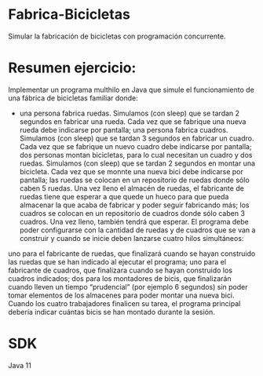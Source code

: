 # Fabrica-Bicicletas
Simular la fabricación de bicicletas con programación concurrente.

# Resumen ejercicio:
Implementar un programa multhilo en Java que simule el funcionamiento de una fábrica de bicicletas familiar donde:

- una persona fabrica ruedas. Simulamos (con sleep) que se tardan 2 segundos en fabricar una rueda. Cada vez que se fabrique una nueva rueda debe indicarse por pantalla;
una persona fabrica cuadros. Simulamos (con sleep) que se tardan 3 segundos en fabricar un cuadro. Cada vez que se fabrique un nuevo cuadro debe indicarse por pantalla;
dos personas montan bicicletas, para lo cual necesitan un cuadro y dos ruedas. Simulamos (con sleep) que se tardan 2 segundos en montar una bicicleta. Cada vez que se monnte una nueva bici debe indicarse por pantalla;
las ruedas se colocan en un repositorio de ruedas donde sólo caben 5 ruedas. Una vez lleno el almacén de ruedas, el fabricante de ruedas tiene que esperar a que quede un hueco para que pueda almacenar la que acaba de fabricar y poder seguir fabricando más;
los cuadros se colocan en un repositorio de cuadros donde sólo caben 3 cuadros. Una vez lleno, también tendrá que esperar.
El programa debe poder configurarse con la cantidad de ruedas y de cuadros que se van a construir y cuando se inicie deben lanzarse cuatro hilos simultáneos:

uno para el fabricante de ruedas, que finalizará cuando se hayan construido las ruedas que se han indicado al ejecutar el programa;
uno para el fabricante de cuadros, que finalizara cuando se hayan construido los cuadros indicados;
dos para los montadores de bicis, que finalizarán cuando lleven un tiempo “prudencial” (por ejemplo 6 segundos) sin poder tomar elementos de los almacenes para poder montar una nueva bici.
Cuando los cuatro trabajadores finalicen su tarea, el programa principal debería indicar cuántas bicis se han montado durante la sesión.

# SDK
Java 11
